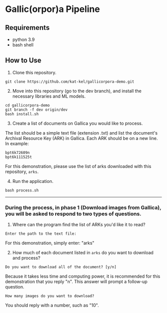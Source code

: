# Gallic(orpor)a Pipeline

## Requirements
- python 3.9
- bash shell

## How to Use
1. Clone this repository.
```
git clone https://github.com/kat-kel/gallicorpora-demo.git
```
2. Move into this repository (go to the dev branch), and install the necessary libraries and ML models.
```
cd gallicorpora-demo
git branch -f dev origin/dev
bash install.sh
```
3. Create a list of documents on Gallica you would like to process.

The list should be a simple text file (extension .txt) and list the document's Archival Resource Key (ARK) in Gallica. Each ARK should be on a new line. In example:
```
bpt6k72609n
bpt6k111525t
```
For this demonstration, please use the list of arks downloaded with this repository, `arks`.

4. Run the application.
```
bash process.sh
```

---
### During the process, in phase 1 (Download images from Gallica), you will be asked to respond to two types of questions.

1. Where can the program find the list of ARKs you'd like it to read?
```
Enter the path to the text file: 
```
For this demonstration, simply enter: "arks"

2. How much of each document listed in `arks` do you want to download and process?
```
Do you want to download all of the document? [y/n]
```
Because it takes less time and computing power, it is recommended for this demonstration that you reply "n". This answer will prompt a follow-up question.
```
How many images do you want to download?
```
You should reply with a number, such as "10".
